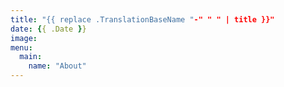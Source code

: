 ```yaml
---
title: "{{ replace .TranslationBaseName "-" " " | title }}"
date: {{ .Date }}
image: 
menu:
  main:
    name: "About"
---
```

